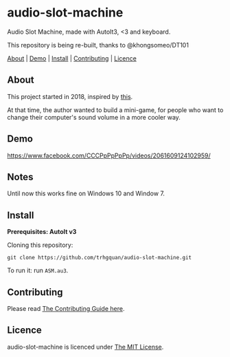 # audio-slot-machine

Audio Slot Machine, made with AutoIt3, <3 and keyboard.

This repository is being re-built, thanks to @khongsomeo/DT101

[About](#About) | [Demo](#Demo) | [Install](#Install) | [Contributing](#Contributing) | [Licence](#Licence)

## About
This project started in 2018, inspired by [this](https://www.reddit.com/r/ProgrammerHumor/comments/6fmq09/a_simple_graphical_volume_control/).

At that time, the author wanted to build a mini-game, for people who want to change their computer's sound volume in a more cooler way.

## Demo
https://www.facebook.com/CCCPpPpPpPp/videos/2061609124102959/

## Notes
Until now this works fine on Windows 10 and Window 7.

## Install
**Prerequisites: AutoIt v3**

Cloning this repository:
```
git clone https://github.com/trhgquan/audio-slot-machine.git
```

To run it: run `ASM.au3`.

## Contributing
Please read [The Contributing Guide here](https://github.com/khongsomeo/.github/blob/master/CONTRIBUTING.md).

## Licence
audio-slot-machine is licenced under [The MIT License](https://github.com/trhgquan/audio-slot-machine/blob/master/LICENSE).
